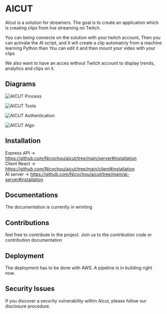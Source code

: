 # AICUT
AIcut is a solution for streamers. The goal is to create an application which is creating clips from live streaming on Twitch.

You can being connecte on the solution with your twitch account, Then you can activate the AI script, and it will create a clip automatcly from a machine learning Python then You can edit it and then mount your video with your clips

We also want to have an acces without Twitch account to display trends, analytics and clips on it.

## Diagrams
![AICUT Process ](https://user-images.githubusercontent.com/49341587/121345215-df762680-c924-11eb-8666-07b8ca8f21e9.PNG)

![AICUT Tools ](https://user-images.githubusercontent.com/49341587/121340602-185fcc80-c920-11eb-9c38-3640f521c24c.PNG)

![AICUT Authentication](https://user-images.githubusercontent.com/49341587/121345509-3aa81900-c925-11eb-93bb-a118fde25d32.PNG)

![AICUT Algo](https://user-images.githubusercontent.com/49341587/121345569-50b5d980-c925-11eb-821e-d12eba52abe5.PNG)

## Installation

Express API -> https://github.com/Nicochou/aicut/tree/main/server#installation                        
Client React -> https://github.com/Nicochou/aicut/tree/main/client#installation                         
AI server -> https://github.com/Nicochou/aicut/tree/main/ai-server#installation             

## Documentations

The documentation is currently in wrinting

## Contributions

feel free to contribute to the project. Join us to the contribution code or contribution documentation

## Deployment

The deployment has to be done with AWS. A pipeline is in building right now.

## Security Issues

If you discover a security vulnerability within Aicut, please follow our disclosure procedure.
